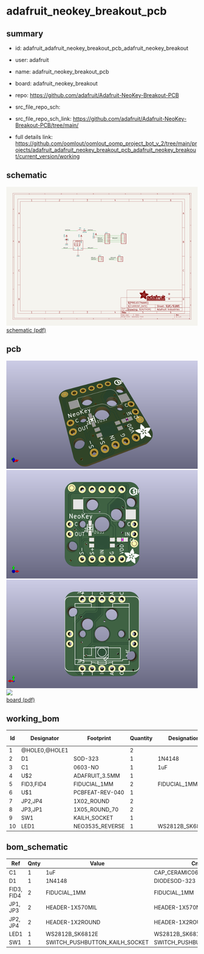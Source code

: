 # adafruit_neokey_breakout_pcb
 
## summary 
* id: adafruit_adafruit_neokey_breakout_pcb_adafruit_neokey_breakout
* user: adafruit
* name: adafruit_neokey_breakout_pcb
* board: adafruit_neokey_breakout
* repo: https://github.com/adafruit/Adafruit-NeoKey-Breakout-PCB



* src_file_repo_sch: 
* src_file_repo_sch_link: https://github.com/adafruit/Adafruit-NeoKey-Breakout-PCB/tree/main/
* full details link: https://github.com/oomlout/oomlout_oomp_project_bot_v_2/tree/main/projects/adafruit_adafruit_neokey_breakout_pcb_adafruit_neokey_breakout/current_version/working  

## schematic  
![](working_schematic_600.png)  
[schematic (pdf)](working_schematic.pdf)  

## pcb  
![](working_3d_600.png) 
![](working_3d_front_600.png)  
![](working_3d_back_600.png)  
![](working_600.png)  
[board (pdf)](working.pdf)  

## working_bom
| Id | Designator | Footprint | Quantity | Designation | Supplier and ref |  | None | 
| --- | --- | --- | --- | --- | --- | --- | --- | 
| 1 | @HOLE0,@HOLE1 |  | 2 |  |  |  | [''] | 
| 2 | D1 | SOD-323 | 1 | 1N4148 |  |  | [''] | 
| 3 | C1 | 0603-NO | 1 | 1uF |  |  | [''] | 
| 4 | U$2 | ADAFRUIT_3.5MM | 1 |  |  |  | [''] | 
| 5 | FID3,FID4 | FIDUCIAL_1MM | 2 | FIDUCIAL_1MM |  |  | [''] | 
| 6 | U$1 | PCBFEAT-REV-040 | 1 |  |  |  | [''] | 
| 7 | JP2,JP4 | 1X02_ROUND | 2 |  |  |  | [''] | 
| 8 | JP3,JP1 | 1X05_ROUND_70 | 2 |  |  |  | [''] | 
| 9 | SW1 | KAILH_SOCKET | 1 |  |  |  | [''] | 
| 10 | LED1 | NEO3535_REVERSE | 1 | WS2812B_SK6812E |  |  | [''] | 


## bom_schematic
| Ref | Qnty | Value | Cmp name | Footprint | Description | Vendor | DNP | 
| --- | --- | --- | --- | --- | --- | --- | --- | 
| C1 | 1 | 1uF | CAP_CERAMIC0603_NO | working:0603-NO |  |  |  | 
| D1 | 1 | 1N4148 | DIODESOD-323 | working:SOD-323 |  |  |  | 
| FID3, FID4 | 2 | FIDUCIAL_1MM | FIDUCIAL_1MM | working:FIDUCIAL_1MM |  |  |  | 
| JP1, JP3 | 2 | HEADER-1X570MIL | HEADER-1X570MIL | working:1X05_ROUND_70 |  |  |  | 
| JP2, JP4 | 2 | HEADER-1X2ROUND | HEADER-1X2ROUND | working:1X02_ROUND |  |  |  | 
| LED1 | 1 | WS2812B_SK6812E | WS2812B_SK6812E | working:NEO3535_REVERSE |  |  |  | 
| SW1 | 1 | SWITCH_PUSHBUTTON_KAILH_SOCKET | SWITCH_PUSHBUTTON_KAILH_SOCKET | working:KAILH_SOCKET |  |  |  | 



